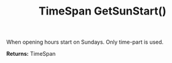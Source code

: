 ﻿---
uid: crmscript_ref_NSChatOpeningHours_GetSunStart
title: TimeSpan GetSunStart()
intellisense: NSChatOpeningHours.GetSunStart
keywords: NSChatOpeningHours, GetSunStart
so.topic: reference
---

When opening hours start on Sundays. Only time-part is used.

**Returns:** TimeSpan


